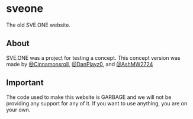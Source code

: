 # sveone

The old SVE.ONE website.

## About

SVE.ONE was a project for testing a concept. This concept version was made by [@Cinnamonsroll](https://github.com/Cinnamonsroll), [@DanPlayz0](https://github.com/DanPlayz0), and [@AshMW2724](https://github.com/AshMW2724)

## Important

The code used to make this website is GARBAGE and we will not be providing any support for any of it. If you want to use anything, you are on your own.
